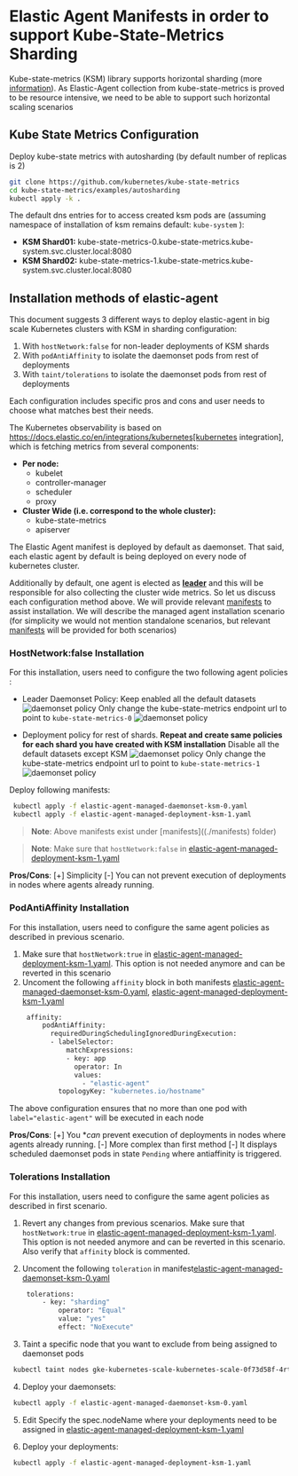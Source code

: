 # Elastic Agent Manifests in order to support Kube-State-Metrics Sharding

Kube-state-metrics (KSM) library supports horizontal sharding (more [information](https://github.com/kubernetes/kube-state-metrics#horizontal-sharding)). As Elastic-Agent collection from kube-state-metrics is proved to be resource intensive, we need to be able to support such horizontal scaling scenarios

## Kube State Metrics Configuration

Deploy kube-state metrics with autosharding (by default number of replicas is 2)

```bash
git clone https://github.com/kubernetes/kube-state-metrics
cd kube-state-metrics/examples/autosharding 
kubectl apply -k .
```

The default dns entries for to access created ksm pods are (assuming namespace of installation of ksm remains default: `kube-system` ):

- **KSM Shard01:** kube-state-metrics-0.kube-state-metrics.kube-system.svc.cluster.local:8080
- **KSM Shard02:** kube-state-metrics-1.kube-state-metrics.kube-system.svc.cluster.local:8080

## Installation methods of elastic-agent

This document suggests 3 different ways to deploy elastic-agent in big scale Kubernetes clusters with KSM in sharding configuration:

1. With `hostNetwork:false` for non-leader deployments of KSM shards
2. With `podAntiAffinity` to isolate the daemonset pods from rest of deployments
3. With `taint/tolerations` to isolate the daemonset pods from rest of deployments

Each configuration includes specific pros and cons and user needs to choose what matches best their needs.

The Kubernetes observability is based on https://docs.elastic.co/en/integrations/kubernetes[kubernetes integration], which is fetching metrics from several components:

- **Per node:**
  - kubelet
  - controller-manager
  - scheduler
  - proxy
- **Cluster Wide (i.e. correspond to the whole cluster):**
  - kube-state-metrics
  - apiserver

The Elastic Agent manifest is deployed by default as daemonset. That said, each elastic agent by default is being deployed on every node of kubernetes cluster.

Additionally by default, one agent is elected as [**leader**](https://github.com/elastic/elastic-agent/blob/main/deploy/kubernetes/elastic-agent-standalone-kubernetes.yaml#L32) and this will be responsible for also collecting the cluster wide metrics. So let us discuss each configuration method above. We will provide relevant [manifests](./manifests) to assist installation. We will describe the managed agent installation scenario (for simplicity we would not mention standalone scenarios, but relevant [manifests](./manifests) will be provided for both scenarios)

### HostNetwork:false Installation

For this installation, users need to configure the two following agent policies : 

- Leader Daemonset Policy:
Keep enabled all the default datasets
![daemonset policy](./images/ksm01.png)
Only change the kube-state-metrics endpoint url to point to `kube-state-metrics-0`
![daemonset policy](./images/ksm-ksm01.png)

- Deployment policy for rest of shards. **Repeat and create same policies for each shard you have created with KSM installation**
Disable all the default datasets except KSM
![daemonset policy](./images/ksm02.png)
Only change the kube-state-metrics endpoint url to point to `kube-state-metrics-1`
![daemonset policy](./images/ksm-ksm02.png)

Deploy following manifests:

```bash
 kubectl apply -f elastic-agent-managed-daemonset-ksm-0.yaml
 kubectl apply -f elastic-agent-managed-deployment-ksm-1.yaml
```

> **Note**: Above manifests exist under [manifests]((./manifests) folder)

> **Note**: Make sure that `hostNetwork:false` in [elastic-agent-managed-deployment-ksm-1.yaml](./manifests/kubernetes_deployment_ksm-1.yaml#40)

**Pros/Cons**:
[+] Simplicity
[-] You can not prevent execution of deployments in nodes where agents already running.

### PodAntiAffinity Installation

For this installation, users need to configure the same agent policies as described in previous scenario.

1. Make sure that `hostNetwork:true` in [elastic-agent-managed-deployment-ksm-1.yaml](./manifests/kubernetes_deployment_ksm-1.yaml#40). This option is not needed anymore and can be reverted in this scenario
2. Uncoment the following `affinity` block in both manifests [elastic-agent-managed-daemonset-ksm-0.yaml](./manifests/elastic-agent-managed-daemonset-ksm-0.yaml), [elastic-agent-managed-deployment-ksm-1.yaml](./manifests/elastic-agent-managed-deployment-ksm-1.yaml)
   ```bash
    affinity:
        podAntiAffinity:  
          requiredDuringSchedulingIgnoredDuringExecution:
          - labelSelector:
              matchExpressions:                            
              - key: app
                operator: In
                values:                          
                  - "elastic-agent"
            topologyKey: "kubernetes.io/hostname"
   ```

The above configuration ensures that no more than one pod with `label="elastic-agent"` will be executed in each node

**Pros/Cons**:
[+] You **can* prevent execution of deployments in nodes where agents already running.
[-] More complex than first method
[-] It displays scheduled daemonset pods in state `Pending` where antiaffinity is triggered.


### Tolerations Installation

For this installation, users need to configure the same agent policies as described in first scenario.

1. Revert any changes from previous scenarios. Make sure that `hostNetwork:true` in [elastic-agent-managed-deployment-ksm-1.yaml](./manifests/kubernetes_deployment_ksm-1.yaml#40). This option is not needed anymore and can be reverted in this scenario. Also verify that  `affinity` block is commented. 
2. Uncoment the following `toleration` in  manifest[elastic-agent-managed-daemonset-ksm-0.yaml](./manifests/elastic-agent-managed-daemonset-ksm-0.yaml)
   ```bash
    tolerations:
        - key: "sharding"
            operator: "Equal"
            value: "yes"
            effect: "NoExecute"
   ```

3. Taint a specific node that you want to exclude from being assigned to daemonset pods

```bash
 kubectl taint nodes gke-kubernetes-scale-kubernetes-scale-0f73d58f-4rt9 deployment=yes:NoExecute-
```

4. Deploy your daemonsets:

```bash
 kubectl apply -f elastic-agent-managed-daemonset-ksm-0.yaml
```

5. Edit Specify the spec.nodeName where your deployments need to be assigned in [elastic-agent-managed-deployment-ksm-1.yaml](./manifests/elastic-agent-managed-deployment-ksm-1.yaml)

6. Deploy your deployments:

```bash
 kubectl apply -f elastic-agent-managed-deployment-ksm-1.yaml
```
